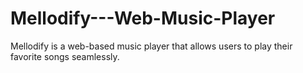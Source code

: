 # Mellodify---Web-Music-Player
Mellodify is a web-based music player that allows users to  play their favorite songs seamlessly. 

